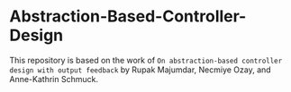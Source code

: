 # Abstraction-Based-Controller-Design
This repository is based on the work of `On abstraction-based controller design with output feedback` by Rupak Majumdar, Necmiye Ozay, and Anne-Kathrin Schmuck.
